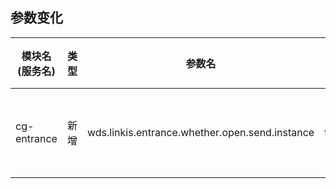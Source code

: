 ## 参数变化

| 模块名(服务名)         | 类型  | 参数名                                                                  | 默认值  | 描述                                                    |
|------------------| ----- |----------------------------------------------------------------------|------| ------------------------------------------------------- |
| cg-entrance | 新增  | wds.linkis.entrance.whether.open.send.instance | true |取值范围：true或false|

